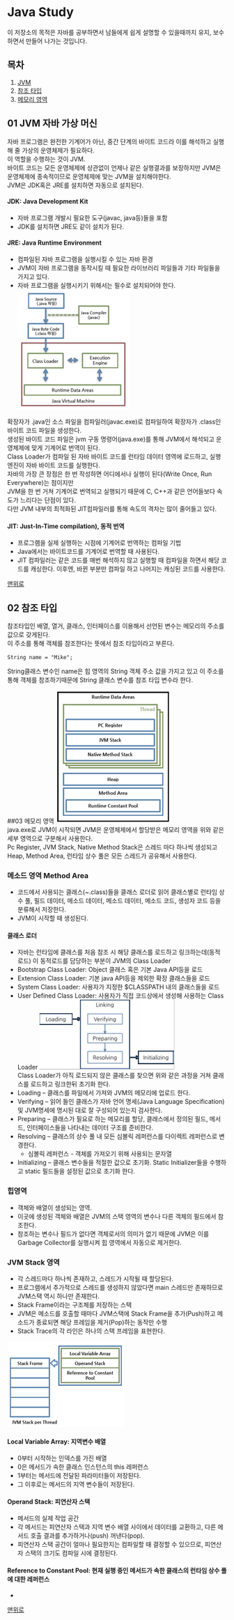 # Java Study
이 저장소의 목적은 자바를 공부하면서 남들에게 쉽게 설명할 수 있을때까지 유지, 보수 하면서 만들어 나가는 것입니다.<br/>

## 목차
1. [JVM](https://github.com/irerin07/java_study#01-jvm-%EC%9E%90%EB%B0%94-%EA%B0%80%EC%83%81-%EB%A8%B8%EC%8B%A0)
2. [참조 타입](https://github.com/irerin07/java_study#02-%EC%B0%B8%EC%A1%B0-%ED%83%80%EC%9E%85)
3. [메모리 영역]()

## 01 JVM 자바 가상 머신
자바 프로그램은 완전한 기계어가 아닌, 중간 단계의 바이트 코드라 이를 해석하고 실행해 줄 가상의 운영체제가 필요하다.<br/>
이 역할을 수행하는 것이 JVM.<br/>
바이트 코드는 모든 운영체제에 상관없이 언제나 같은 실행결과를 보장하지만 JVM은 운영체제에 종속적이므로 운영체제에 맞는 JVM을 설치해야한다.<br/>
JVM은 JDK혹은 JRE를 설치하면 자동으로 설치된다.
#### JDK: Java Development Kit
- 자바 프로그램 개발시 필요한 도구(javac, java등)들을 포함
- JDK를 설치하면 JRE도 같이 설치가 된다.
#### JRE: Java Runtime Environment
- 컴파일된 자바 프로그램을 실행시킬 수 있는 자바 환경
- JVM이 자바 프로그램을 동작시킬 때 필요한 라이브러리 파일들과 기타 파일들을 가지고 있다.
- 자바 프로그램을 실행시키기 위해서는 필수로 설치되어야 한다. <br/>
![JVM](./image/JVM.png)

확장자가 .java인 소스 파일을 컴파일러(javac.exe)로 컴파일하여 확장자가 .class인 바이트 코드 파일을 생성한다.<br/>
생성된 바이트 코드 파일은 jvm 구동 명령어(java.exe)를 통해 JVM에서 해석되고 운영체제에 맞게 기계어로 번역이 된다.<br/>
Class Loader가 컴파일 된 자바 바이트 코드를 런타임 데이터 영역에 로드하고, 실행 엔진이 자바 바이트 코드를 실행한다.<br/>
자바의 가장 큰 장점은 한 번 작성하면 어디에서나 실행이 된다(Write Once, Run Everywhere)는 점이지만<br/>
JVM을 한 번 거쳐 기계어로 번역되고 실행되기 때문에 C, C++과 같은 언어들보다 속도가 느리다는 단점이 있다.<br/>
다만 JVM 내부의 최적화된 JIT컴파일러를 통해 속도의 격차는 많이 줄어들고 있다.
#### JIT: Just-In-Time compilation), 동적 번역
- 프로그램을 실제 실행하는 시점에 기계어로 번역하는 컴파일 기법
- Java에서는 바이트코드를 기계어로 번역할 때 사용된다.
- JIT 컴파일러는 같은 코드를 매번 해석하지 않고 실행할 때 컴파일을 하면서 해당 코드를 캐싱한다. 이후엔, 바뀐 부분만 컴파일 하고 나머지는 캐싱된 코드를 사용한다.<br/>

[맨위로](https://github.com/irerin07/java_study#java-study)

## 02 참조 타입
참조타입인 배열, 열거, 클래스, 인터페이스를 이용해서 선언된 변수는 메모리의 주소를 값으로 갖게된다.<br/>
이 주소를 통해 객체를 참조한다는 뜻에서 참조 타입이라고 부른다.<br/>
```
String name = "Mike";
```
String클래스 변수인 name은 힙 영역의 String 객체 주소 값을 가지고 있고 이 주소를 통해 객체를 참조하기때문에 String 클래스 변수를 참조 타입 변수라 한다.

##03 메모리 영역
![RuntimeDataArea](./image/RuntimeDataAreas.png)<br/>
java.exe로 JVM이 시작되면 JVM은 운영체제에서 할당받은 메모리 영역을 위와 같은 세부 영역으로 구분해서 사용한다.<br/>
Pc Register, JVM Stack, Native Method Stack은 스레드 마다 하나씩 생성되고 Heap, Method Area, 런타임 상수 풀은 모든 스레드가 공유해서 사용한다.  

### 메소드 영역 Method Area
- 코드에서 사용되는 클래스(~.class)들을 클래스 로더로 읽어 클래스별로 런타임 상수 풀, 필드 데이터, 메소드 데이터, 메소드 데이터, 메소드 코드, 생성자 코드 등을 분류해서 저장한다.
- JVM이 시작할 때 생성된다.
#### 클래스 로더
- 자바는 런타임에 클래스를 처음 참조 시 해당 클래스를 로드하고 링크하는데(동적 로드) 이 동적로드를 담당하는 부분이 JVM의 Class Loader 
- Bootstrap Class Loader: Object 클래스 혹은 기본 Java API등을 로드
- Extension Class Loader: 기본 java API등을 제외한 확장 클래스들을 로드
- System Class Loader: 사용자가 지정한 $CLASSPATH 내의 클래스들을 로드
- User Defined Class Loader: 사용자가 직접 코드상에서 생성해 사용하는 Class Loader
![classloader](./image/클래스로더.png)  
Class Loader가 아직 로드되지 않은 클래스를 찾으면 위와 같은 과정을 거쳐 클래스를 로드하고 링크한뒤 초기화 한다.<br/>
- Loading – 클래스를 파일에서 가져와 JVM의 메모리에 업로드 한다.
- Verifying – 읽어 들인 클래스가 자바 언어 명세(Java Language Specification) 및 JVM명세에 명시된 대로 잘 구성되어 있는지 검사한다.
- Preparing – 클래스가 필요로 하는 메모리를 할당, 클래스에서 정의된 필드, 메서드, 인터페이스들을 나타내는 데이터 구조를 준비한다.
- Resolving – 클래스의 상수 풀 내 모든 심볼릭 레퍼런스를 다이렉트 레퍼런스로 변경한다.
   * 심볼릭 레퍼런스 -  객체를 가져오기 위해 사용되는 문자열
- Initializing – 클래스 변수들을 적절한 값으로 초기화. Static Initializer들을 수행하고 static 필드들을 설정된 값으로 초기화 한다.  

### 힙영역
- 객체와 배열이 생성되는 영역.
- 이곳에 생성된 객체와 배열은 JVM의 스택 영역의 변수나 다른 객체의 필드에서 참조한다.
- 참조하는 변수나 필드가 없다면 객체로서의 의미가 없기 때문에 JVM은 이를 Garbage Collector를 실행시켜 힙 영역에서 자동으로 제거한다.
 
### JVM Stack 영역
- 각 스레드마다 하나씩 존재하고, 스레드가 시작될 때 할당된다.
- 프로그램에서 추가적으로 스레드를 생성하지 않았다면 main 스레드만 존재하므로 JVM스택 역시 하나만 존재한다.
- Stack Frame이라는 구조체를 저장하는 스택
- JVM은 메소드를 호출할 때마다 JVM스택에 Stack Frame을 추가(Push)하고 메소드가 종료되면 해당 프레임을 제거(Pop)하는 동작만 수행
- Stack Trace의 각 라인은 하나의 스택 프레임을 표현한다.

![JvmStack](./image/JVMSTACK.png)
#### Local Variable Array: 지역변수 배열
- 0부터 시작하는 인덱스를 가진 배열
- 0은 메서드가 속한 클래스 인스턴스의 this 레퍼런스
- 1부터는 메서드에 전달된 파라미터들이 저장된다.
- 그 이후로는 메서드의 지역 변수들이 저장된다.
#### Operand Stack: 피연산자 스택
- 메서드의 실제 작업 공간
- 각 메서드는 피연산자 스택과 지역 변수 배열 사이에서 데이터를 교환하고, 다른 메서드 호출 결과를 추가하거나(push) 꺼낸다(pop).
- 피연산자 스택 공간이 얼마나 필요한지는 컴파일할 때 결정할 수 있으므로, 피연산자 스택의 크기도 컴파일 시에 결정된다.
#### Reference to Constant Pool: 현재 실행 중인 메서드가 속한 클래스의 런타임 상수 풀에 대한 레퍼런스
- 

[맨위로](https://github.com/irerin07/java_study#java-study)
